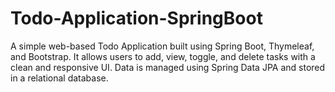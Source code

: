 # Todo-Application-SpringBoot
A simple web-based Todo Application built using Spring Boot, Thymeleaf, and Bootstrap. It allows users to add, view, toggle, and delete tasks with a clean and responsive UI. Data is managed using Spring Data JPA and stored in a relational database.
